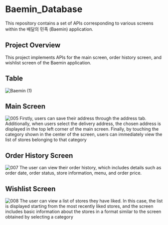# Baemin_Database
This repository contains a set of APIs corresponding to various screens within the 배달의 민족 (Baemin) application.

## Project Overview
This project implements APIs for the main screen, order history screen, and wishlist screen of the Baemin application.

## Table
![Baemin (1)](https://github.com/Kim-Yukyung/Baemin_Database/assets/154517645/d781abdf-2e95-4901-985c-f2d0ce667215)

## Main Screen
![005](https://github.com/Kim-Yukyung/Baemin_Database/assets/154517645/2a1fed76-7278-4b42-8335-d1c27311b5c8)
Firstly, users can save their address through the address tab. Additionally, when users select 
the delivery address, the chosen address is displayed in the top left corner of the main screen. 
Finally, by touching the category shown in the center of the screen, users can immediately 
view the list of stores belonging to that category

## Order History Screen
![007](https://github.com/Kim-Yukyung/Baemin_Database/assets/154517645/677268e2-70f3-4e87-b4f6-c783447c59fa)
The user can view their order history, which includes details such as order date, order status, 
store information, menu, and order price.

## Wishlist Screen
![008](https://github.com/Kim-Yukyung/Baemin_Database/assets/154517645/02056679-0a27-41bf-be0f-5de34b9de39e)
The user can view a list of stores they have liked. In this case, the list is displayed starting 
from the most recently liked stores, and the screen includes basic information about the stores 
in a format similar to the screen obtained by selecting a category

